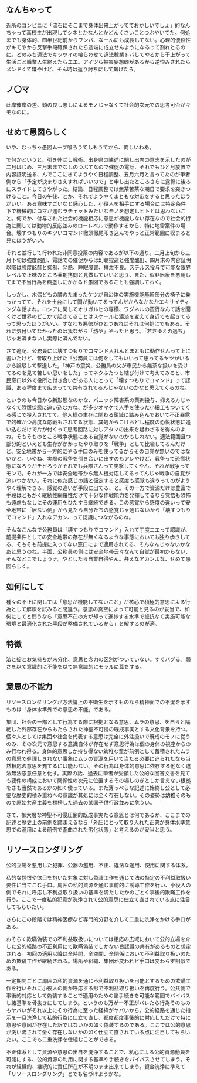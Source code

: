 ﻿## なんちゃって

近所のコンビニに「流石にそこまで身体出来上がってておかしいでしょ」的なんちゃって高校生が出現してシネとかなんとかどんくさいことつぶやいてた。何処までも身体的、四半世紀前からワンパ、なーんにも成長してない。心理的優位性がキモやから反撃手段確保されたら途端に成立せんようになるって割れとるのに。どのみち適法でキッツイの喰らわせて違法稼業トバしてやるから干上がって生活ごと職業人生終えたらエエ。アイツら被害妄想癖があるから逆恨みされたらメンドくて嫌やけど、そん時は返り討ちにして繋げたろ。


## ノ〇マ

此岸彼岸の差、頭の良し悪しによるモノじゃなくて社会的次元での思考可否がキモなのに。


## せめて愚図らしく

いや、むっちゃ愚図ムーブ喰ろうてしもうてから、悔しいわあ。

で何かというと、引き伸ばし戦術。出身県の陳述に関し出席の意志を示したのが二月はじめ、三月末までなしのつぶてなので催促の電話、それでもひと月放置で内容証明送る、んでここにきてようやく日程調整、五月六月と言ってたのが筆者側から「予定が決まりさえすればいいので」と申し出たところさらに露骨に後ろにスライドしてきやがった。結論、日程調整では無茶苦茶な期日で要求を突きつけること。今日の午後、とか、それでようやくまともな対応をすると思ったほうがいい。ある意味すごいなと感心した、小役人を相手にする場合には特定条件下で機械的にコマが進むラチェットみたいなモノを想定しヒトとは思わないこと。何でか、付与された社会的機能相応に意思が機能しない存在なので社会的行為に関しては動物的反応並みのローレベルで動作するから、特に地雷案件の場合。壊すつもりのキツいコマンド徹頭徹尾叩き込んでやっと正常範囲に収まると見たほうがいい。

それと並行して行われた非同意投薬の内容であるが以下の通り。二月上旬から三月下旬は強度酩酊、電話での催促からは幻聴捏造と強度酩酊、四月末の内容証明以降は強度酩酊と抑制、発熱、睡眠障害、排泄不良。ステルス投与で可能な限界レベルで正味のところ薬剤拷問と見做していいと思う、また、似非医療を悪用してまで不当行為を糊塗しにかかるド愚図であることも強調しておく。

しっかし、木偶どもの膿のたまったケツが自治体の実施機能基幹部分の椅子に乗っかってて、それを土台にして国が動いてるってんだからなかなかエキサイティングな話よね。ロシアに関してオリガルヒの専横、ワグネルの蛮行なんて話を聞くけど世界のどこかで起きてることはスケールと濃淡を変えて身近でも起きてるって思ったほうがいい。すなわち悪徳がひとつあればそれは何処にでもある。それに気付いてなかったのは我ながら「坊や」やったと思う。「若さゆえの過ち」じゃあ済まないし実際に済んでない。

さて追記、公務員には壊すつもりでコマンド入れんとまともに動作せんって上に書いたけど、昔取り上げた「公務員には何をしてもいいって思ってるヤツがいるから論駁して撃退した」「神戸の震災、公務員の父が市民から無茶な扱いを受けてるのを見て苦しい思いをした」ってネタふたつと結び付けて考えてみると、市民窓口以外で役所と付き合いがある人にとって「壊すつもりでコマンド」って認識、ある程度まで広まってて共有されてるんじゃないのかなと思えてくるのね。

というのも今日から新形態なのかな、パニック障害系の薬剤投与、抑える方じゃなくて恐慌状態に追い込む方ね、が多少オマケで人手を使った小細工もついてくる感じで投入されてて。他人様の生存に関わる領域に踏み込んでおいて不正暴露で的確かつ高度な応戦もされてる状態、其処からこけおどし程度の恐慌状態に追い込むだけで片が付くって思考回路に対しアタマの出来を疑わざるを得んのよね。そもそものところ戦争状態にある自覚がないのかもしれない。適法範囲且つ部分的といえども生存がかかったやり取りを「戦争」として比喩してるんだけど、安全地帯から一方的にやる手口のみを使ってるからその自覚が無いのではないかと。いやね、実際の戦争を引き合いに出すのもアレやけど、戦争って恐慌状態になろうがチビろうがそれでも兵隊さんって突撃してくやん、それが戦争ってモンで。それが一方では安全地帯から無人機対応してるってんじゃ戦争の自覚が追いつかない。それに似た感じの話と仮定すると感度も感覚も違うってのがようやく理解できる、感覚の違いが手段に出てる、と。その一方で資源だけは豊富で手段はともかく継続性網羅性だけで十分な作戦能力を発揮してるなら覚悟も恐怖も遠慮もなしにその運用をひたすら継続できる。この感覚やら感度の違いって安全地帯に「居ない側」から見たら自分たちの感覚じゃ通じないから「壊すつもりでコマンド」入れなアカン、って認識につながるのね。

そんなこんなで公務員は「壊すつもりでコマンド」入れて丁度エエって認識が、前提条件としての安全地帯の存在が無くなるような事態においても独り歩きしてる、そもそも前提に入ってない窓口にまで適用されてる、そんなんじゃないかなあと思うのね。半面、公務員の側には安全地帯云々なんて自覚が最初からない、そんなとこでしょうナ。やとしたら自業自得やん。弁えなアカンよな、せめて愚図らしく。


## 如何にして

種々の不正に関しては「意思が機能してないこと」が核心で積極的意思による行為として解釈を試みると間違う。意思の真空によって可能と見るのが妥当で、如何にしてと問うなら「意思不在の方が却って進捗する水準で抵抗なく実施可能な環境と最適化された手段が整備されているから」と解するのが適。


## 特徴

法と掟とお気持ちが未分化、意思と念力の区別がついていない。すぐバグる。弱さを以て意識的に不能を以て無意識的にモラルに蓋をする。


## 意思の不能力

リソースロンダリングが方法論上の不衛生を示すものなら精神面での不潔を示すものは「身体水準外での意思の不能」である。

集団、社会の一部として行為する際に根拠となる意思、ムラの意思、を自らと隔絶した外部存在からもたらされた神聖不可侵の既成事実とする文化背景を持つ。個々人としては集団や社会を代表する意思は完全に外注扱いで既成のモノに従うのみ、その次元で意思する意識自体が存在せず意思行為は個の身体の視座からのみ行われ得る。身体的意思しか持ち得ない幼稚な輩が前例として蓄積されたムラの意思で処理しきれない事象にムラの資源を用いて当たる必要に迫られたなら当然相応の意思を充てるには能わない。その行為は身体的意思に依存する他なく違法無法恣意任意と化す。実際の話、過去に筆者が受領した公的な回答文書を見ても要件の構成において関係性の次元に位置するその場しのぎとしか言えない根拠をさも当然であるかの如く使っている。また薄っぺらな記述に始終し公として必要な歴史的積み重ねへの意識が其処には全く存在しない。その姿勢は幼稚そのもので原始共産主義を標榜した過去の某国子供行政並みに危うい。

さて、御大層な神聖不可侵圧倒的既成事実たる意思とは何であるか、ここまでの記述と歴史上の前例を踏まえるなら「外圧にとって取り入れた正典が身体水準意思での濫用による前例で歪曲された劣化状態」と考えるのが妥当と思う。


## リソースロンダリング

公的立場を悪用した犯罪、公器の濫用、不正、違法な適用、使用に関する体系。

私的な怨恨や欲目を抱いた対象に対し偽装工作を通じて法の特定の不利益取扱い要件に当てこむ手口。周囲の私的資源を通じ事前的に誘導工作を行い、小役人の側でそれに呼応し不利益取り扱いの基準を満たしたかのごとく事後的欺瞞工作を行う。ここで一度私的犯意が洗浄されて公的意思に仕立て直されている点に注目してもらいたい。

さらにこの段階では精神医療など専門的分野を介して二重に洗浄をかける手口がある。

おそらく欺瞞偽装での不利益取扱いについては相応の広域において公的立場を介した公的経路の不正利用にて欺瞞偽装でしかない旨認識の共有があるものと想定される。初回の適用以降は全時間、全空間、全関係において不利益取り扱いのための欺瞞工作が継続される。場所や組織、集団が変われど手口は変わらず相似である。

一定期間ごとに周囲の私的資源を通じ不利益取り扱いを可能とするための欺瞞工作を行いそれに小役人の側が呼応する形で不利益取り扱いを再度行う。公共側で事後的対応として偽装することで適用のための諸手続きを可能な範囲でバイパスし諸基準を骨抜きにしてしまう。というのも万が一不正がバレたら行為そのものもヤバいがそれ以上にその行為に至った経緯がヤバいから。公的経路を通じた指示を一旦洗浄して私的行為に仕立て直し、都度都度事後的に対応しただけで特に意思や意図が存在した訳ではないかの如く偽装するのである。ここでは公的意思が洗い流されて全く存在しないかの如く仕立て直されている点に注目してもらいたい。ここでも二重洗浄を仕組むことができる。

不正体系として資源や意思の出自を洗浄することで、私心による公的資源動員を可能にする、公的資源の利用に関する基準や手続きをパイパスさせてしまう。それが組織的、継続的に責任所在が不明のまま出来てしまう。資金洗浄に準えて「リソースロンダリング」とでも名づけようかな。
